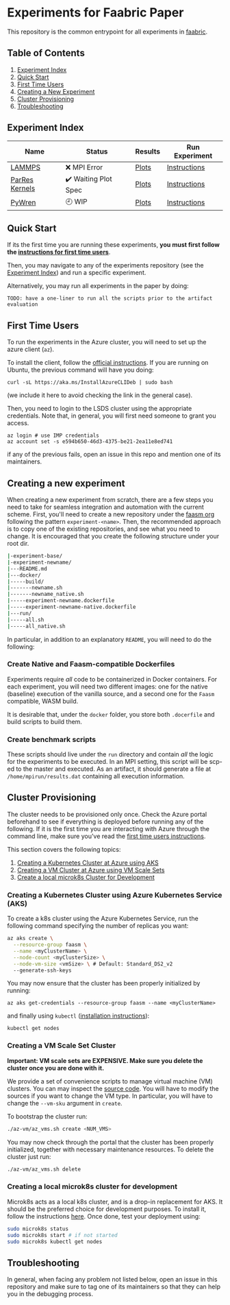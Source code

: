 # Experiments for Faabric Paper

This repository is the common entrypoint for all experiments in [faabric](
    https://github.com/faasm/faabric).

## Table of Contents

1. [Experiment Index](#experiment-index)
2. [Quick Start](#quick-start)
3. [First Time Users](#first-time-users)
4. [Creating a New Experiment](#new-experiment) 
5. [Cluster Provisioning](#cluster-provisioning)
6. [Troubleshooting](#troubleshooting)

## Experiment Index <a name="experiment-index">

| Name | Status | Results | Run Experiment |
| --- | --- | --- | --- |
| [LAMMPS](https://github.com/faasm/experiment-lammps) | :x: MPI Error | [Plots](https://github.com/faasm/experiment-base/blob/master/plots/README.md) | [Instructions](https://github.com/faasm/experiment-lammps/blob/master/README.md) |
| [ParRes Kernels](https://github.com/faasm/experiment-kernels) | :heavy_check_mark: Waiting Plot Spec | [Plots](https://github.com/faasm/experiment-base/blob/master/plots/README.md) | [Instructions](https://github.com/faasm/experiment-kernels/blob/master/README.md) |
| [PyWren](https://github.com/faasm/experiment-pywren) | :clock9: WIP | [Plots](https://github.com/faasm/experiment-master/blob/master/plots/README.md) | [Instructions](https://github.com/faasm/experiment-pywren/blob/master/README.md) |

## Quick Start <a name="quick-start">

If its the first time you are running these experiments, **you must first follow
the [instructions for first time users](#first-time-users)**.

Then, you may navigate to any of the experiments repository (see the [Experiment
Index](#experiment-index)) and run a specific experiment.

Alternatively, you may run all experiments in the paper by doing:
```
TODO: have a one-liner to run all the scripts prior to the artifact evaluation
```

## First Time Users <a name="first-time-users">

To run the experiments in the Azure cluster, you will need to set up the azure
client (`az`).

To install the client, follow the [official instructions](
  https://docs.microsoft.com/en-us/cli/azure/install-azure-cli).
If you are running on Ubuntu, the previous command will have you doing:
```
curl -sL https://aka.ms/InstallAzureCLIDeb | sudo bash
```
(we include it here to avoid checking the link in the general case).

Then, you need to login to the LSDS cluster using the appropriate credentials.
Note that, in general, you will first need someone to grant you access.
```
az login # use IMP credentials
az account set -s e594b650-46d3-4375-be21-2ea11e8ed741
```
if any of the previous fails, open an issue in this repo and mention one of its
maintainers.

## Creating a new experiment <a name="new-experiment">

When creating a new experiment from scratch, there are a few steps you need to
take for seamless integration and automation with the current scheme.
First, you'll need to create a new repository under the [faasm org](
  https://github.com/faasm) following the pattern `experiment-<name>`.
Then, the recommended approach is to copy one of the existing repositories, and
see what you need to change.
It is encouraged that you create the following structure under your root dir.
```bash
|-experiment-base/
|-experiment-newname/
|---README.md
|---docker/
|-----build/
|-------newname.sh
|-------newname_native.sh
|-----experiment-newname.dockerfile
|-----experiment-newname-native.dockerfile
|---run/
|-----all.sh
|-----all_native.sh

```

In particular, in addition to an explanatory `README`, you will need to do the
following:

### Create Native and Faasm-compatible Dockerfiles

Experiments require _all_ code to be containerized in Docker containers.
For each experiment, you will need two different images: one for the native
(baseline) execution of the vanilla source, and a second one for the `Faasm`
compatible, WASM build.

It is desirable that, under the `docker` folder, you store both `.docerfile` and
build scripts to build them.

### Create benchmark scripts

These scripts should live under the `run` directory and contain _all_ the logic
for the experiments to be executed.
In an MPI setting, this script will be scp-ed to the master and executed.
As an artifact, it should generate a file at `/home/mpirun/results.dat`
containing all execution information.

## Cluster Provisioning <a name="cluster-provisioning">

The cluster needs to be provisioned only once. 
Check the Azure portal beforehand to see if everything is deployed before
running any of the following.
If it is the first time you are interacting with Azure through the command
line, make sure you've read the [first time users instructions](#first-time-users).

This section covers the following topics:
1. [Creating a Kubernetes Cluster at Azure using AKS](#aks-cluster)
2. [Creating a VM Cluster at Azure using VM Scale Sets](#vmss-cluster)
3. [Create a local microk8s Cluster for Development](#microk8s-cluster)

### Creating a Kubernetes Cluster using Azure Kubernetes Service (AKS) <a name="aks-cluster">

To create a k8s cluster using the Azure Kubernetes Service, run the following
command specifying the number of replicas you want:
```bash
az aks create \
  --resource-group faasm \
  --name <myClusterName> \
  --node-count <myClusterSize> \
  --node-vm-size <vmSize> \ # Default: Standard_DS2_v2
  --generate-ssh-keys 
```
You may now ensure that the cluster has been properly initialized by running:
```
az aks get-credentials --resource-group faasm --name <myClusterName>
```
and finally using `kubectl` ([installation instructions](
https://kubernetes.io/docs/tasks/tools/install-kubectl/)):
```
kubectl get nodes
```

### Creating a VM Scale Set Cluster <a name="vmss-cluster">

**Important: VM scale sets are EXPENSIVE. Make sure you delete the cluster once
you are done with it.**

We provide a set of convenience scripts to manage virtual machine (VM) clusters.
You can may inspect the [source code](
  https://github.com/faasm/experiment-base/blob/master/az-vm/az_vms.sh).
You will have to modify the sources if you want to change the VM type.
In particular, you will have to change the `--vm-sku` argument in `create`.

To bootstrap the cluster run:
```bash
./az-vm/az_vms.sh create <NUM_VMS>
```

You may now check through the portal that the cluster has been properly
initialized, together with necessary maintenance resources.
To delete the cluster just run:
```bash
./az-vm/az_vms.sh delete
```

### Creating a local microk8s cluster for development <a name="microk8s-cluster">

Microk8s acts as a local k8s cluster, and is a drop-in replacement for AKS.
It should be the preferred choice for development purposes.
To install it, follow the instructions [here](
  https://microk8s.io/).
Once done, test your deployment using:
```bash
sudo microk8s status
sudo microk8s start # if not started
sudo microk8s kubectl get nodes
```

## Troubleshooting <a name="troubleshooting">

In general, when facing any problem not listed below, open an issue in this
repository and make sure to tag one of its maintainers so that they can help
you in the debugging process.
